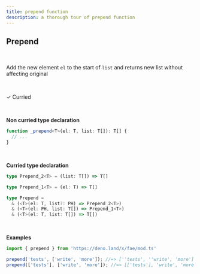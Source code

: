 ```yaml
---
title: prepend function
description: a thorough tour of prepend function
---
```


## Prepend 
<br>

Add the new element `el` to the start of `list` and returns new list without affecting original

<br>

&check; Curried

<br>

**Non curried type declaration**
```typescript
function _prepend<T>(el: T, list: T[]): T[] {
  // ...
}
```
<br>

**Curried type declaration**

```typescript
type Prepend_2<T> = (list: T[]) => T[]

type Prepend_1<T> = (el: T) => T[]

type Prepend =
  & (<T>(el: T, list?: PH) => Prepend_2<T>)
  & (<T>(el: PH, list: T[]) => Prepend_1<T>)
  & (<T>(el: T, list: T[]) => T[])
```
<br>

**Examples**
```typescript
import { prepend } from 'https://deno.land/x/fae/mod.ts'

prepend('tests', ['write', 'more']); //=> [''tests', ''write', 'more']
prepend(['tests'], ['write', 'more']); //=> [['tests'], 'write', 'more']
```
